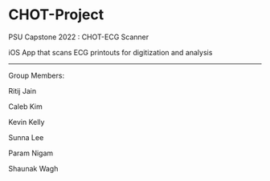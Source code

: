 # CHOT-Project

PSU Capstone 2022 : CHOT-ECG Scanner

iOS App that scans ECG printouts for digitization and analysis

----------------------------------------

Group Members:

Ritij Jain

Caleb Kim

Kevin Kelly

Sunna Lee

Param Nigam

Shaunak Wagh
